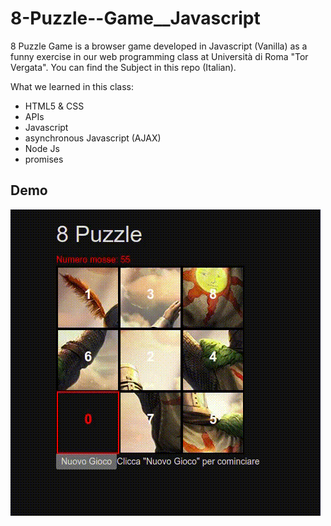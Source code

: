 # 8-Puzzle--Game__Javascript
8 Puzzle Game is a browser game developed in Javascript (Vanilla) as a funny exercise in our web programming class at Università di Roma "Tor Vergata".
You can find the Subject in this repo (Italian).

What we learned in this class:
- HTML5 & CSS 
- APIs
- Javascript
- asynchronous Javascript (AJAX)
- Node Js
- promises

## Demo
![](8PuzzleSample.gif)
